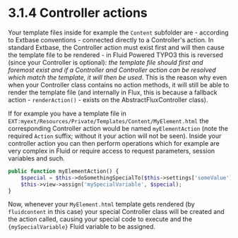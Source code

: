 3.1.4 Controller actions
========================

Your template files inside for example the `Content` subfolder are - according to Extbase conventions - connected directly to a
Controller's action. In standard Extbase, the Controller action must exist first and will then cause the template file to be
rendered - in Fluid Powered TYPO3 this is reversed (since your Controller is optional): *the template file should first and
foremost exist and if a Controller and Controller action can be resolved which match the template, it will then be used*. This is
the reason why even when your Controller class contains no action methods, it will still be able to render the template file (and
internally in Flux, this is because a fallback action - `renderAction()` - exists on the AbstractFluxController class).

If for example you have a template file in `EXT:myext/Resources/Private/Templates/Content/MyElement.html` the corresponding
Controller action would be named `myElementAction` (note the required `Action` suffix; without it your action will not be seen).
Inside your controller action you can then perform operations which for example are very complex in Fluid or require access to
request parameters, session variables and such.

```php
public function myElementAction() {
	$special = $this->doSomethingSpecialTo($this->settings['someValue']);
    $this->view->assign('mySpecialVariable', $special);
}
```

Now, whenever your `MyElement.html` template gets rendered (by `fluidcontent` in this case) your special Controller class will be
created and the action called, causing your special code to execute and the `{mySpecialVariable}` Fluid variable to be assigned.
